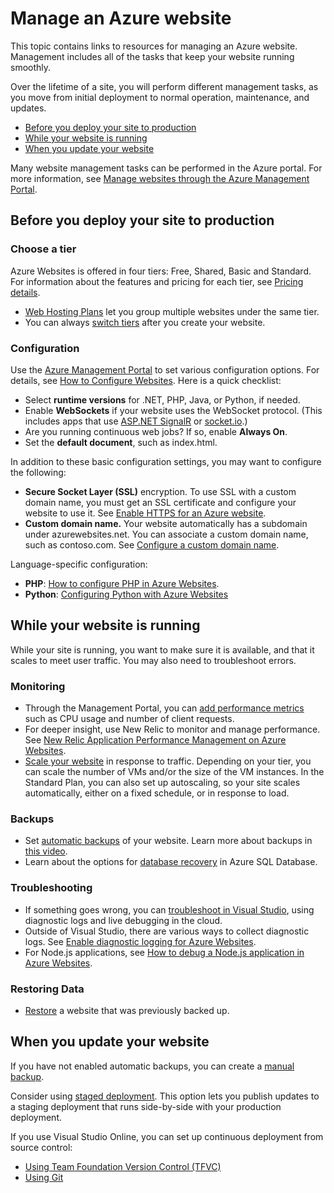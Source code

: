 <properties title="Manage an Azure website" pageTitle="Manage an Azure website" description="Links to resources for managing a Microsoft Azure website." services="web-sites" solutions="web" documentationCenter="" authors="mwasson" videoId="" scriptId="" />

<tags ms.service="web-sites" ms.workload="web" ms.tgt_pltfrm="na" ms.devlang="na" ms.topic="article" ms.date="09/16/2014" ms.author="mwasson" />

# Manage an Azure website

This topic contains links to resources for managing an Azure website. Management includes all of the tasks that keep your website running smoothly. 

Over the lifetime of a site, you will perform different management tasks, as you move from initial deployment to normal operation, maintenance, and updates.

- [Before you deploy your site to production]
- [While your website is running]
- [When you update your website]

Many website management tasks can be performed in the Azure portal. For more information, see [Manage websites through the Azure Management Portal](http://azure.microsoft.com/en-us/documentation/articles/web-sites-manage/).

## Before you deploy your site to production

### Choose a tier

Azure Websites is offered in four tiers: Free, Shared, Basic and Standard. For information about the features and pricing for each tier, see [Pricing details](http://azure.microsoft.com/en-us/pricing/details/websites/). 

- [Web Hosting Plans](http://azure.microsoft.com/en-us/documentation/articles/azure-web-sites-web-hosting-plans-in-depth-overview) let you group multiple websites under the same tier.
- You can always [switch tiers](http://azure.microsoft.com/en-us/documentation/articles/web-sites-scale/) after you create your website.

### Configuration

Use the [Azure Management Portal](https://manage.windowsazure.com/) to set various configuration options. For details, see [How to Configure Websites](http://azure.microsoft.com/en-us/documentation/articles/web-sites-configure/). Here is a quick checklist:

- Select **runtime versions** for .NET, PHP, Java, or Python, if needed.
- Enable **WebSockets** if your website uses the WebSocket protocol. (This includes apps that use [ASP.NET SignalR](http://www.asp.net/signalr) or [socket.io](http://azure.microsoft.com/en-us/documentation/articles/web-sites-nodejs-chat-app-socketio/).)
- Are you running continuous web jobs? If so, enable **Always On**.
- Set the **default document**, such as index.html.

In addition to these basic configuration settings, you may want to configure the following:

- **Secure Socket Layer (SSL)** encryption. To use SSL with a custom domain name, you must get an SSL certificate and configure your website to use it. See [Enable HTTPS for an Azure website](http://azure.microsoft.com/en-us/documentation/articles/web-sites-configure-ssl-certificate/).
- **Custom domain name.** Your website automatically has a subdomain under azurewebsites.net. You can associate a custom domain name, such as contoso.com. See [Configure a custom domain name](http://azure.microsoft.com/en-us/documentation/articles/web-sites-custom-domain-name/).

Language-specific configuration:

- **PHP**: [How to configure PHP in Azure Websites](http://azure.microsoft.com/en-us/documentation/articles/web-sites-php-configure/).
- **Python**: [Configuring Python with Azure Websites](http://azure.microsoft.com/en-us/documentation/articles/web-sites-python-configure/)


## While your website is running

While your site is running, you want to make sure it is available, and that it scales to meet user traffic. You may also need to troubleshoot errors.

### Monitoring

- Through the Management Portal, you can [add performance metrics](http://azure.microsoft.com/en-us/documentation/articles/web-sites-monitor) such as CPU usage and number of client requests.
- For deeper insight, use New Relic to monitor and manage performance. See [New Relic Application Performance Management on Azure Websites](http://azure.microsoft.com/en-us/documentation/articles/store-new-relic-web-sites-dotnet-application-performance-management/).
- [Scale your website](http://azure.microsoft.com/en-us/documentation/articles/web-sites-scale/) in response to traffic. Depending on your tier, you can scale the number of VMs and/or the size of the VM instances. In the Standard Plan, you can also set up autoscaling, so your site scales automatically, either on a fixed schedule, or in response to load.  
 
### Backups

- Set [automatic backups](http://azure.microsoft.com/en-us/documentation/articles/web-sites-backup/) of your website. Learn more about backups in [this video](http://azure.microsoft.com/en-us/documentation/videos/azure-websites-automatic-and-easy-backup/).
- Learn about the options for [database recovery](http://msdn.microsoft.com/en-us/library/azure/hh852669.aspx) in Azure SQL Database.

### Troubleshooting

- If something goes wrong, you can [troubleshoot in Visual Studio](http://azure.microsoft.com/en-us/documentation/articles/web-sites-dotnet-troubleshoot-visual-studio/#remotedebug), using diagnostic logs and live debugging in the cloud. 
- Outside of Visual Studio, there are various ways to collect diagnostic logs. See [Enable diagnostic logging for Azure Websites](http://azure.microsoft.com/en-us/documentation/articles/web-sites-enable-diagnostic-log/).
- For Node.js applications, see [How to debug a Node.js application in Azure Websites](http://azure.microsoft.com/en-us/documentation/articles/web-sites-nodejs-debug/).

### Restoring Data

- [Restore](http://azure.microsoft.com/en-us/documentation/articles/web-sites-restore/) a website that was previously backed up.


## When you update your website

If you have not enabled automatic backups, you can create a [manual backup](http://azure.microsoft.com/en-us/documentation/articles/web-sites-backup/).

Consider using [staged deployment](http://azure.microsoft.com/en-us/documentation/articles/web-sites-staged-publishing/). This option lets you publish updates to a staging deployment that runs side-by-side with your production deployment. 

If you use Visual Studio Online, you can set up continuous deployment from source control:

- [Using Team Foundation Version Control (TFVC)](http://azure.microsoft.com/en-us/documentation/articles/cloud-services-continuous-delivery-use-vso/) 
- [Using Git](http://azure.microsoft.com/en-us/documentation/articles/cloud-services-continuous-delivery-use-vso-git/)
 

 
<!-- Anchors. -->


[Before you deploy your site to production]: #before-you-deploy-your-site-to-production
[While your website is running]: #while-your-website-is-running
[When you update your website]: #when-you-update-your-website

 